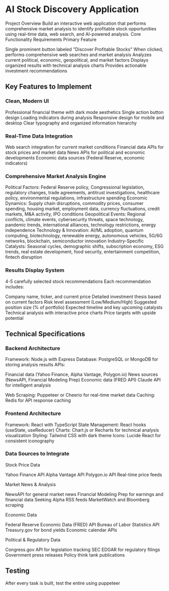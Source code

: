 # AI Stock Discovery Application
Project Overview
Build an interactive web application that performs comprehensive market analysis to identify profitable stock opportunities using real-time data, web search, and AI-powered analysis.
Core Functionality Requirements
Primary Feature

Single prominent button labeled "Discover Profitable Stocks"
When clicked, performs comprehensive web searches and market analysis
Analyzes current political, economic, geopolitical, and market factors
Displays organized results with technical analysis charts
Provides actionable investment recommendations

## Key Features to Implement

### Clean, Modern UI

Professional financial theme with dark mode aesthetics
Single action button design
Loading indicators during analysis
Responsive design for mobile and desktop
Clear typography and organized information hierarchy


### Real-Time Data Integration

Web search integration for current market conditions
Financial data APIs for stock prices and market data
News APIs for political and economic developments
Economic data sources (Federal Reserve, economic indicators)


### Comprehensive Market Analysis Engine

Political Factors: Federal Reserve policy, Congressional legislation, regulatory changes, trade agreements, antitrust investigations, healthcare policy, environmental regulations, infrastructure spending
Economic Dynamics: Supply chain disruptions, commodity prices, consumer spending, housing market, employment data, currency fluctuations, credit markets, M&A activity, IPO conditions
Geopolitical Events: Regional conflicts, climate events, cybersecurity threats, space technology, pandemic trends, international alliances, technology restrictions, energy independence
Technology & Innovation: AI/ML adoption, quantum computing, biotechnology, renewable energy, autonomous vehicles, 5G/6G networks, blockchain, semiconductor innovation
Industry-Specific Catalysts: Seasonal cycles, demographic shifts, subscription economy, ESG trends, real estate development, food security, entertainment competition, fintech disruption


### Results Display System

4-5 carefully selected stock recommendations
Each recommendation includes:

Company name, ticker, and current price
Detailed investment thesis based on current factors
Risk level assessment (Low/Medium/High)
Suggested position size (% of portfolio)
Expected timeline and key upcoming catalysts
Technical analysis with interactive price charts
Price targets with upside potential


## Technical Specifications
### Backend Architecture

Framework: Node.js with Express
Database: PostgreSQL or MongoDB for storing analysis results
APIs:

Financial data (Yahoo Finance, Alpha Vantage, Polygon.io)
News sources (NewsAPI, Financial Modeling Prep)
Economic data (FRED API)
Claude API for intelligent analysis


Web Scraping: Puppeteer or Cheerio for real-time market data
Caching: Redis for API response caching

### Frontend Architecture

Framework: React with TypeScript
State Management: React hooks (useState, useReducer)
Charts: Chart.js or Recharts for technical analysis visualization
Styling: Tailwind CSS with dark theme
Icons: Lucide React for consistent iconography

### Data Sources to Integrate

Stock Price Data

Yahoo Finance API
Alpha Vantage API
Polygon.io API
Real-time price feeds


Market News & Analysis

NewsAPI for general market news
Financial Modeling Prep for earnings and financial data
Seeking Alpha RSS feeds
MarketWatch and Bloomberg scraping


Economic Data

Federal Reserve Economic Data (FRED) API
Bureau of Labor Statistics API
Treasury.gov for bond yields
Economic calendar APIs


Political & Regulatory Data

Congress.gov API for legislation tracking
SEC EDGAR for regulatory filings
Government press releases
Policy think tank publications

## Testing
After every task is built, test the entire using puppeteer